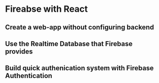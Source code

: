 # Fireabse with React

## Create a web-app without configuring backend

## Use the Realtime Database that Firebase provides

## Build quick authenication system with Firebase Authentication